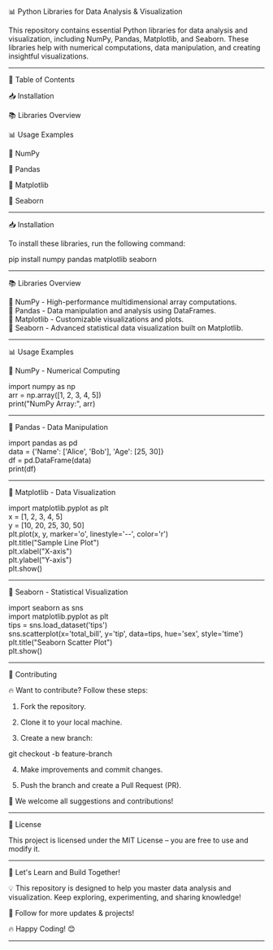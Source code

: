 📊 Python Libraries for Data Analysis & Visualization

This repository contains essential Python libraries for data analysis and visualization, including NumPy, Pandas, Matplotlib, and Seaborn. These libraries help with numerical computations, data manipulation, and creating insightful visualizations.

---

📌 Table of Contents

📥 Installation

📚 Libraries Overview

📊 Usage Examples

⿡ NumPy

⿢ Pandas

⿣ Matplotlib

⿤ Seaborn

---

📥 Installation

To install these libraries, run the following command:

pip install numpy pandas matplotlib seaborn


---

📚 Libraries Overview

🔹 NumPy - High-performance multidimensional array computations.<br>
🔹 Pandas - Data manipulation and analysis using DataFrames.<br>
🔹 Matplotlib - Customizable visualizations and plots.<br>
🔹 Seaborn - Advanced statistical data visualization built on Matplotlib.<br>


---

📊 Usage Examples

⿡ NumPy - Numerical Computing

import numpy as np<br>
arr = np.array([1, 2, 3, 4, 5])<br>
print("NumPy Array:", arr)
<br>

---

⿢ Pandas - Data Manipulation

import pandas as pd<br>
data = {'Name': ['Alice', 'Bob'], 'Age': [25, 30]}<br>
df = pd.DataFrame(data)<br>
print(df)<br>


---

⿣ Matplotlib - Data Visualization

import matplotlib.pyplot as plt<br>
x = [1, 2, 3, 4, 5]<br>
y = [10, 20, 25, 30, 50]<br>
plt.plot(x, y, marker='o', linestyle='--', color='r')<br>
plt.title("Sample Line Plot")<br>
plt.xlabel("X-axis")<br>
plt.ylabel("Y-axis")<br>
plt.show()<br>

---

⿤ Seaborn - Statistical Visualization

import seaborn as sns<br>
import matplotlib.pyplot as plt<br>
tips = sns.load_dataset('tips')<br>
sns.scatterplot(x='total_bill', y='tip', data=tips, hue='sex', style='time')<br>
plt.title("Seaborn Scatter Plot")<br>
plt.show()

---

🤝 Contributing

🔥 Want to contribute? Follow these steps:

1. Fork the repository.


2. Clone it to your local machine.


3. Create a new branch:

git checkout -b feature-branch


4. Make improvements and commit changes.


5. Push the branch and create a Pull Request (PR).



📢 We welcome all suggestions and contributions!


---

📜 License

This project is licensed under the MIT License – you are free to use and modify it.


---

🚀 Let's Learn and Build Together!

💡 This repository is designed to help you master data analysis and visualization. Keep exploring, experimenting, and sharing knowledge!

🔗 Follow for more updates & projects!

🔥 Happy Coding! 😊


---


